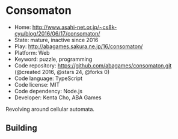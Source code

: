 # Consomaton

- Home: http://www.asahi-net.or.jp/~cs8k-cyu/blog/2016/06/17/consomaton/
- State: mature, inactive since 2016
- Play: http://abagames.sakura.ne.jp/16/consomaton/
- Platform: Web
- Keyword: puzzle, programming
- Code repository: https://github.com/abagames/consomaton.git (@created 2016, @stars 24, @forks 0)
- Code language: TypeScript
- Code license: MIT
- Code dependency: Node.js
- Developer: Kenta Cho, ABA Games

Revolving around cellular automata.

## Building
